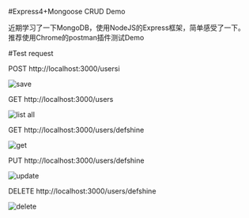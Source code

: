 #Express4+Mongoose CRUD Demo  

近期学习了一下MongoDB，使用NodeJS的Express框架，简单感受了一下。  
推荐使用Chrome的postman插件测试Demo  

#Test request  

POST   http://localhost:3000/usersi  

![save](https://github.com/defshine/nodeblog/blob/master/public/images/save.png)  

GET    http://localhost:3000/users  

![list all](https://github.com/defshine/nodeblog/blob/master/public/images/list.png)  

GET    http://localhost:3000/users/defshine  

![get](https://github.com/defshine/nodeblog/blob/master/public/images/getByName.png)  

PUT    http://localhost:3000/users/defshine   

![update](https://github.com/defshine/nodeblog/blob/master/public/images/update.png)  

DELETE http://localhost:3000/users/defshine  

![delete](https://github.com/defshine/nodeblog/blob/master/public/images/delete.png)  

